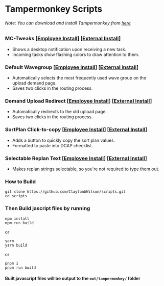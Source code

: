 # Tampermonkey Scripts

###### Note: You can download and install Tampermonkey from [here](https://www.tampermonkey.net/index.php)

### MC-Tweaks [[Employee Install](https://drive.corp.amazon.com/view/eclawils@/public/scripts/central-ops/mc-tweaks/releases/mc-tweaks.user.js?download=true)] [[External Install](https://github.com/ClaytonWWilson/scripts/releases/latest/download/mc-tweaks.user.js)]

- Shows a desktop notification upon receiving a new task.
- Incoming tasks show flashing colors to draw attention to them.

### Default Wavegroup [[Employee Install](https://drive.corp.amazon.com/view/eclawils@/public/scripts/central-ops/default-wavegroup/releases/default-wavegroup.user.js?download=true)] [[External Install](https://github.com/ClaytonWWilson/scripts/releases/latest/download/default-wavegroup.user.js)]

- Automatically selects the most frequently used wave group on the upload demand page.
- Saves two clicks in the routing process.

### Demand Upload Redirect [[Employee Install](https://drive.corp.amazon.com/view/eclawils@/public/scripts/central-ops/demand-upload-redirect/releases/demand-upload-redirect.user.js?download=true)] [[External Install](https://github.com/ClaytonWWilson/scripts/releases/latest/download/demand-upload-redirect.user.js)]

- Automatically redirects to the old upload page.
- Saves two clicks in the routing process.

### SortPlan Click-to-copy [[Employee Install](https://drive.corp.amazon.com/view/eclawils@/public/scripts/central-ops/sortplan-click-to-copy/releases/sortplan-click-to-copy.user.js?download=true)] [[External Install](https://github.com/ClaytonWWilson/scripts/releases/latest/download/sortplan-click-to-copy.user.js)]

- Adds a button to quickly copy the sort plan values.
- Formatted to paste into DCAP checklist.

### Selectable Replan Text [[Employee Install](https://drive.corp.amazon.com/view/eclawils@/public/scripts/central-ops/selectable-replan-text/releases/selectable-replan-text.user.js?download=true)] [[External Install](https://github.com/ClaytonWWilson/scripts/releases/latest/download/selectable-replan-text.user.js)]

- Makes replan strings selectable, so you're not required to type them out.

### How to Build

```
git clone https://github.com/ClaytonWWilson/scripts.git
cd scripts
```

### Then Build jascript files by running

```
npm install
npm run build
```

or

```
yarn
yarn build
```

or

```
pnpm i
pnpm run build
```

#### Built javascript files will be output to the `out/tampermonkey/` folder
